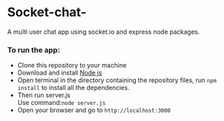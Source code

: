 # Socket-chat-
A multi user chat app using socket.io and express node packages.

<h3>To run the app:</h3>
<ul>
  <li>Clone this repository to your machine</li>
  <li>Download and install <a href="https://nodejs.org/dist/v8.11.1/node-v8.11.1-x64.msi">Node js</a></li>
  <li>Open terminal in the directory containing the repository files, run <code>npm install</code> to install all the dependencies.</li>
  <li>Then run server.js <br>
      Use command:<code>node server.js</code>
  </li>
  <li>Open your browser and go to <code>http://localhost:3000</code></li>
</ul>
